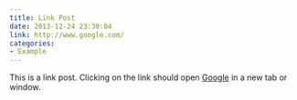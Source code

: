 ```yaml
---
title: Link Post
date: 2013-12-24 23:30:04
link: http://www.google.com/
categories:
- Example
---
```


This is a link post. Clicking on the link should open [Google](http://www.google.com/) in a new tab or window.
